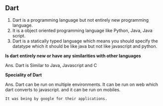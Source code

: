 ## Dart 

1. Dart is a programming language but not entirely new programming language.
2. It is a object oriented programming language like Python, Java, Java script.
3. Dart is a statically typed language which means you should specify the 
   datatype which it should be like java but not like javascript and python.

**Is dart entirely new or have any similarities with other languages**

Ans. Dart is Similar to Java, Javascript and C

**Speciality of Dart**

Ans. Dart can be run on multiple environments.
    It can be run on web which dart converts to javascript.
    and it can be run on mobiles.

    It was being by google for their applications.

